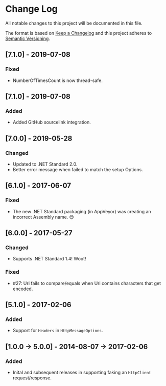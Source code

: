 # Change Log
All notable changes to this project will be documented in this file.

The format is based on [Keep a Changelog](http://keepachangelog.com/) and this project adheres to [Semantic Versioning](http://semver.org/).

## [7.1.0] - 2019-07-08
### Fixed
- NumberOfTimesCount is now thread-safe.

## [7.1.0] - 2019-07-08
### Added
- Added GitHub sourcelink integration.

## [7.0.0] - 2019-05-28
### Changed
- Updated to .NET Standard 2.0.
- Better error message when failed to match the setup Options.

## [6.1.0] - 2017-06-07
### Fixed
- The new .NET Standard packaging (in AppVeyor) was creating an incorrect Assembly name. :blush:

## [6.0.0] - 2017-05-27
### Changed
- Supports .NET Standard 1.4! Woot!

### Fixed
- #27: Uri fails to compare/equals when Uri contains characters that get encoded.

## [5.1.0] - 2017-02-06
### Added
- Support for `Headers` in `HttpMessageOptions`.


## [1.0.0 -> 5.0.0] - 2014-08-07 -> 2017-02-06
### Added
- Inital and subsequent releases in supporting faking an `HttpClient` request/response.
